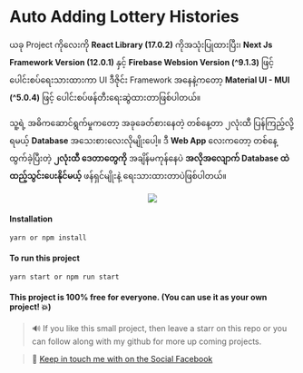 # Auto Adding Lottery Histories

ယခု Project ကိုလေးကို **React Library (17.0.2)** ကိုအသုံးပြုထားပြီး၊ **Next Js Framework Version (12.0.1)** နှင့် **Firebase Websion Version (^9.1.3)** ဖြင့် ပေါင်းစပ်ရေးသားထားကာ UI ဒီဇိုင်း Framework အနေနဲ့ကတော့ **Material UI - MUI (^5.0.4)** ဖြင့် ပေါင်းစပ်ဖန်တီးရေးဆွဲထားတာဖြစ်ပါတယ်။



သူ့ရဲ့ အဓိကဆောင်ရွက်မှုကတော့ အခုခေတ်စားနေတဲ့ တစ်နေ့တာ ၂လုံးထီ ပြန်ကြည့်လို့ရမယ့် **Database** အသေးစားလေးလိုမျိုးပေါ့။ ဒီ **Web App** လေးကတော့ တစ်နေ့ထွက်ခဲ့ပြီးတဲ့ **၂လုံးထီ ဒေတာတွေကို** အချိန်မကုန်နေပဲ **အလိုအလျောက် Database ထဲ ထည့်သွင်းပေးနိုင်မယ့်** ဖန်ရှင်မျိုးနဲ့ ရေးသားထားတာပဲဖြစ်ပါတယ်။

<p align="center">
<img src="https://i.imgur.com/9t0SCSD.png" />
</p>


#### Installation

```
yarn or npm install
```

#### To run this project

```
yarn start or npm run start
```

#### This project is 100% free for everyone. (You can use it as your own project! 💥)

> 🔊 If you like this small project, then leave a starr on this repo or you can follow along with my github for more up coming projects.

> 💬 [Keep in touch me with on the Social Facebook](https://facebook.com/chanlaymcmm)
